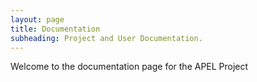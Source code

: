 ```yaml
---
layout: page
title: Documentation
subheading: Project and User Documentation.
---
```


Welcome to the documentation page for the APEL Project
